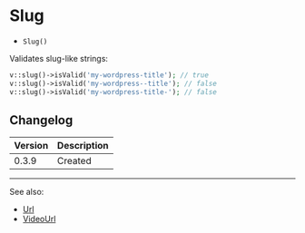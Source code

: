 # Slug

- `Slug()`

Validates slug-like strings:

```php
v::slug()->isValid('my-wordpress-title'); // true
v::slug()->isValid('my-wordpress--title'); // false
v::slug()->isValid('my-wordpress-title-'); // false
```

## Changelog

Version | Description
--------|-------------
  0.3.9 | Created

***
See also:

- [Url](Url.md)
- [VideoUrl](VideoUrl.md)
